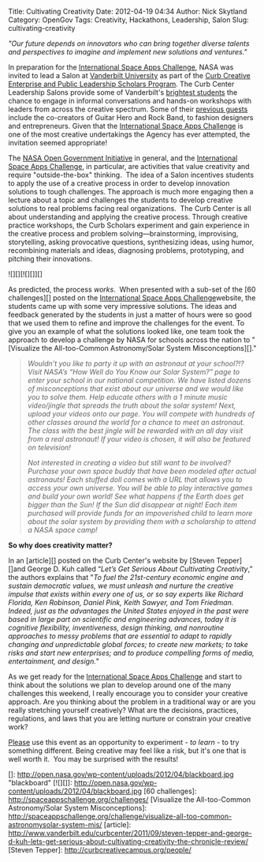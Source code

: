 Title: Cultivating Creativity
Date: 2012-04-19 04:34
Author: Nick Skytland
Category: OpenGov
Tags: Creativity, Hackathons, Leadership, Salon
Slug: cultivating-creativity

*"Our future depends on innovators who can bring together diverse
talents and perspectives to imagine and implement new solutions and
ventures."*

In preparation for the [International Space Apps Challenge][], NASA was
invited to lead a Salon at [Vanderbilt University][] as part of the
[Curb Creative Enterprise and Public Leadership Scholars Program][]. The
Curb Center Leadership Salons provide some of Vanderbilt's [brightest
students][] the chance to engage in informal conversations and hands-on
workshops with leaders from across the creative spectrum. Some of their
[previous guests][] include the co-creators of Guitar Hero and Rock
Band, to fashion designers and entrepreneurs. Given that the
[International Space Apps Challenge][] is one of the most creative
undertakings the Agency has ever attempted, the invitation seemed
appropriate!

The [NASA Open Government Initiative][] in general, and the
[International Space Apps Challenge][], in particular, are activities
that value creativity and require "outside-the-box" thinking.  The idea
of a Salon incentives students to apply the use of a creative process in
order to develop innovation solutions to tough challenges. The approach
is much more engaging then a lecture about a topic and challenges the
students to develop creative solutions to real problems facing real
organizations.  The Curb Center is all about understanding and applying
the creative process. Through creative practice workshops, the Curb
Scholars experiment and gain experience in the creative process and
problem solving—brainstorming, improvising, storytelling, asking
provocative questions, synthesizing ideas, using humor, recombining
materials and ideas, diagnosing problems, prototyping, and pitching
their innovations.

![][][![][]][]

As predicted, the process *works*.  When presented with a sub-set of the
[60 challenges][] posted on the [International Space Apps
Challenge][]website, the students came up with some very impressive
solutions. The ideas and feedback generated by the students in just a
matter of hours were so good that we used them to refine and improve the
challenges for the event. To give you an example of what the solutions
looked like, one team took the approach to develop a challenge by NASA
for schools across the nation to "[Visualize the All-too-Common
Astronomy/Solar System Misconceptions][]."

> *Wouldn’t you like to party it up with an astronaut at your school?!?
> Visit NASA’s “How Well do You Know our Solar System?” page to enter
> your school in our national competition. We have listed dozens of
> misconceptions that exist about our universe and we would like you to
> solve them. Help educate others with a 1 minute music video/jingle
> that spreads the truth about the solar system! Next, upload your
> videos onto our page. You will compete with hundreds of other classes
> around the world for a chance to meet an astronaut. The class with the
> best jingle will be rewarded with an all day visit from a real
> astronaut! If your video is chosen, it will also be featured on
> television!*
>
> *Not interested in creating a video but still want to be involved?
> Purchase your own space buddy that have been modeled after actual
> astronauts! Each stuffed doll comes with a URL that allows you to
> access your own universe. You will be able to play interactive games
> and build your own world! See what happens if the Earth does get
> bigger than the Sun! If the Sun did disappear at night! Each item
> purchased will provide funds for an impoverished child to learn more
> about the solar system by providing them with a scholarship to attend
> a NASA space camp!*

**So why does creativity matter?**

In an [article][] posted on the Curb Center's website by [Steven
Tepper][]and George D. Kuh called “*Let’s Get Serious About Cultivating
Creativity*,” the authors explains that "*To fuel the 21st-century
economic engine and sustain democratic values, we must unleash and
nurture the creative impulse that exists within every one of us, or so
say experts like Richard Florida, Ken Robinson, Daniel Pink, Keith
Sawyer, and Tom Friedman. Indeed, just as the advantages the United
States enjoyed in the past were based in large part on scientific and
engineering advances, today it is cognitive flexibility, inventiveness,
design thinking, and nonroutine approaches to messy problems that are
essential to adapt to rapidly changing and unpredictable global forces;
to create new markets; to take risks and start new enterprises; and to
produce compelling forms of media, entertainment, and design.*"

As we get ready for the [International Space Apps Challenge][] and start
to think about the solutions we plan to develop around one of the many
challenges this weekend, I really encourage you to consider your
creative approach. Are you thinking about the problem in a traditional
way or are you really stretching yourself creatively? What are
the decisions, practices, regulations, and laws that you are letting
nurture or constrain your creative work?

<span style="text-decoration: underline;">Please</span> use this event
as an opportunity to experiment - *to learn* - to try something
different. Being creative may feel like a risk, but it's one that is
well worth it.  You may be surprised with the results!

  [International Space Apps Challenge]: http://spaceappschallenge.org
  [Vanderbilt University]: http://www.vanderbilt.edu/
  [Curb Creative Enterprise and Public Leadership Scholars Program]: http://curbcreativecampus.org/curb-scholars/program-overview/
  [brightest students]: http://curbcreativecampus.org/curb-scholars/students/
  [previous guests]: http://curbcreativecampus.org/curb-scholars/scholar-events-and-sessions/
  [NASA Open Government Initiative]: http://open.nasa.gov/plan
  []: http://open.nasa.gov/wp-content/uploads/2012/04/blackboard.jpg
    "blackboard"
  [![][]]: http://open.nasa.gov/wp-content/uploads/2012/04/blackboard.jpg
  [60 challenges]: http://spaceappschallenge.org/challenges/
  [Visualize the All-too-Common Astronomy/Solar System Misconceptions]: http://spaceappschallenge.org/challenge/visualize-all-too-common-astronomysolar-system-mis/
  [article]: http://www.vanderbilt.edu/curbcenter/2011/09/steven-tepper-and-george-d-kuh-lets-get-serious-about-cultivating-creativity-the-chronicle-review/
  [Steven Tepper]: http://curbcreativecampus.org/people/
